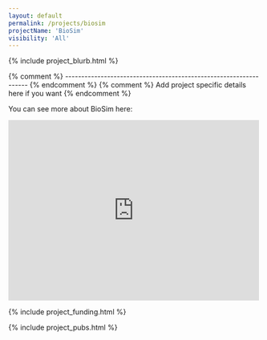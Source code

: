```yaml
---
layout: default
permalink: /projects/biosim
projectName: 'BioSim'
visibility: 'All'
---
```


{% include project_blurb.html %}

{% comment %} ------------------------------------------------------------------ {% endcomment %} 
{% comment %} Add project specific details here if you want {% endcomment %} 

You can see more about BioSim here: 
<iframe src="https://player.vimeo.com/video/265437838?h=8c8b25869f&byline=0&portrait=0" width="500" height="360" frameborder="0" allow="autoplay; fullscreen; picture-in-picture" allowfullscreen></iframe>

{% include project_funding.html %}

{% include project_pubs.html %}
